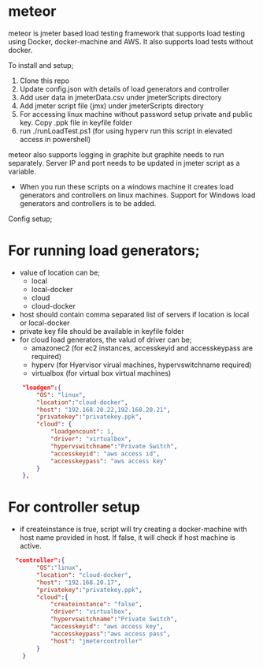 # meteor

meteor is jmeter based load testing framework that supports load testing using Docker, docker-machine and AWS. It also supports load tests without docker. 

To install and setup;
1. Clone this repo
2. Update config.json with details of load generators and controller
3. Add user data in jmeterData.csv under jmeterScripts directory
4. Add jmeter script file (jmx) under jmeterScripts directory
5. For accessing linux machine without password setup private and public key. Copy .ppk file in keyfile folder
6. run ./runLoadTest.ps1 (for using hyperv run this script in elevated access in powershell)

meteor also supports logging in graphite but graphite needs to run separately. Server IP and port needs to be updated in jmeter script as a variable. 

- When you run these scripts on a windows machine it creates load generators and controllers on linux machines. Support for Windows load generators and controllers is to be added.


Config setup;



# For running load generators;
* value of location can be;
  - local
  - local-docker
  - cloud
  - cloud-docker
* host should contain comma separated list of servers if location is local or local-docker
* private key file should be available in keyfile folder
* for cloud load generators, the valud of driver can be;
  - amazonec2 (for ec2 instances, accesskeyid and accesskeypass are required) 
  - hyperv (for Hyervisor virual machines, hypervswitchname required)
  - virtualbox (for virtual box virtual machines)

```json  
    "loadgen":{
        "OS": "linux",
        "location":"cloud-docker",
        "host": "192.168.20.22,192.168.20.21",
        "privatekey":"privatekey.ppk",
        "cloud": {
            "loadgencount": 1,
            "driver": "virtualbox",
            "hypervswitchname":"Private Switch",
            "accesskeyid": "aws access id",
            "accesskeypass": "aws access key"
        }
    },
```    
# For controller setup
* if createinstance is true, script will try creating a docker-machine with host name provided in host. If false, it will check if host machine is active. 

```json
  "controller":{
        "OS":"linux",
        "location": "cloud-docker",
        "host": "192.168.20.17",
        "privatekey":"privatekey.ppk",
        "cloud":{
            "createinstance": "false",
            "driver": "virtualbox",
            "hypervswitchname":"Private Switch",
            "accesskeyid": "aws access key",
            "accesskeypass":"aws access pass",
            "host": "jmetercontroller"
        }
    }
```
